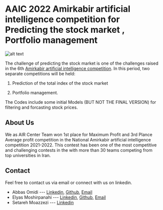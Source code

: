 # AAIC 2022  Amirkabir artificial intelligence competition for Predicting the stock market , Portfolio management
![alt text](https://aaic.aut.ac.ir/media/documents/competitions/asserts/poster_7bNFlje.jpg)

The challenge of predicting the stock market is one of the challenges raised 
in the 6th [Amirkabir artificial intelligence competition](https://aaic.aut.ac.ir/competition/4). In this period, two separate competitions will be held:


1) Prediction of the total index of the stock market

2) Portfolio management.

The Codes include some initial Models (BUT NOT THE FINAL VERSION) for filtering and forcasting stock prices.

## About Us
We as AIR Center Team won 1st place   for Maximum Profit and 3rd Plance Average profit competition in the National  Amirkabir artificial intelligence competition 2021-2022. 
This contest has been one of the most competitive and challenging contests in the with more than 30 teams competing 
from top universities in Iran.

## Contact
Feel free to contact us via email or connect with us on linkedin.

- Abbas Omidi --- [Linkedin](https://www.linkedin.com/in/abbasomidi77/), [Github](https://github.com/abbasomidi77), [Email](mailto:abbasomidi77@gmail.com)
- Elyas Moshirpanahi --- [Linkedin](https://www.linkedin.com/in/ElyasMoshirpanahi1997), [Github](https://github.com/elyas1376), [Email](mailto:elyasmoshirpanahe1376@gmail.com)
- Setareh Moazzezi ---  [Linkedin](https://www.linkedin.com/in/setareh-moazzezi-a1679182)
